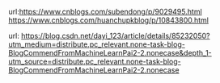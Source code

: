 url:https://www.cnblogs.com/subendong/p/9029495.html
https://www.cnblogs.com/huanchupkblog/p/10843800.html

url:
https://blog.csdn.net/dayi_123/article/details/85232050?utm_medium=distribute.pc_relevant.none-task-blog-BlogCommendFromMachineLearnPai2-2.nonecase&depth_1-utm_source=distribute.pc_relevant.none-task-blog-BlogCommendFromMachineLearnPai2-2.nonecase
